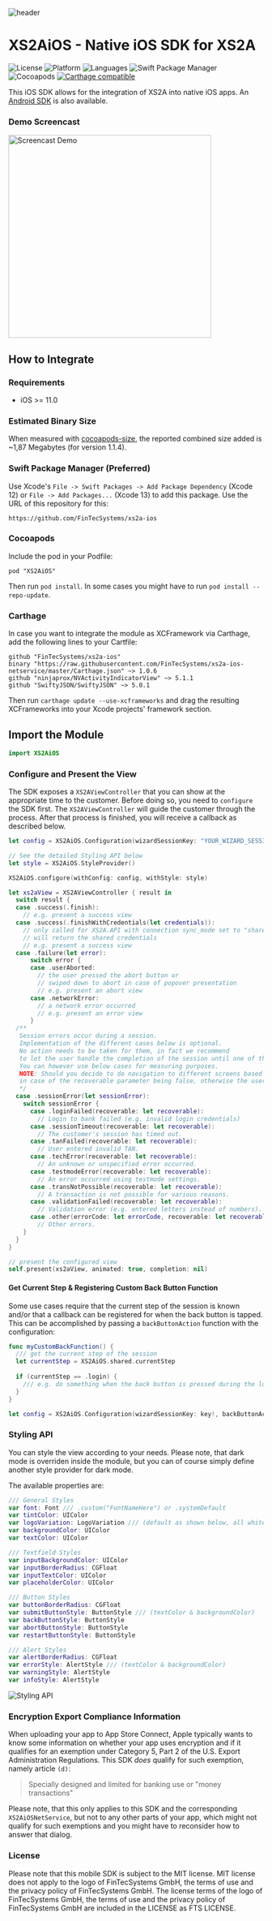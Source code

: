 ![header](https://fintecsystems.com/iOS_SDK_Header.jpg)

# XS2AiOS - Native iOS SDK for XS2A
![License](https://img.shields.io/badge/license-MIT%20%2B%20file%20LICENSE-1d72b8.svg)
![Platform](https://img.shields.io/badge/platform-iOS-1d72b8.svg)
![Languages](https://img.shields.io/badge/languages-swift-1d72b8.svg)
![Swift Package Manager](https://img.shields.io/badge/SPM-supported-1d72b8.svg)
![Cocoapods](https://img.shields.io/cocoapods/v/XS2AiOS?color=1d72b8&logo=FinTecSystems&logoColor=1d72b8)
[![Carthage compatible](https://img.shields.io/badge/Carthage-compatible-1d72b8.svg?style=flat)](https://github.com/Carthage/Carthage)


This iOS SDK allows for the integration of XS2A into native iOS apps.
An [Android SDK](https://github.com/FinTecSystems/xs2a-android) is also available.


### Demo Screencast
<img src="https://fintecsystems.com/ios_sdk_testbank_screencast.webp" alt="Screencast Demo" height="400"/>


## How to Integrate

### Requirements

- iOS >= 11.0

### Estimated Binary Size

When measured with [cocoapods-size](https://github.com/google/cocoapods-size), the reported combined size added is ~1,87 Megabytes (for version 1.1.4).

### Swift Package Manager (Preferred)
Use Xcode's `File -> Swift Packages -> Add Package Dependency` (Xcode 12) or `File -> Add Packages...` (Xcode 13) to add this package.
Use the URL of this repository for this:

```
https://github.com/FinTecSystems/xs2a-ios
```

### Cocoapods
Include the pod in your Podfile:

```
pod "XS2AiOS"
```

Then run `pod install`. In some cases you might have to run `pod install --repo-update`.

### Carthage
In case you want to integrate the module as XCFramework via Carthage, add the following lines to your Cartfile:

```
github "FinTecSystems/xs2a-ios"
binary "https://raw.githubusercontent.com/FinTecSystems/xs2a-ios-netservice/master/Carthage.json" ~> 1.0.6
github "ninjaprox/NVActivityIndicatorView" ~> 5.1.1
github "SwiftyJSON/SwiftyJSON" ~> 5.0.1
```

Then run `carthage update --use-xcframeworks` and drag the resulting XCFrameworks into your Xcode projects' framework section.
## Import the Module
```swift
import XS2AiOS
```

### Configure and Present the View
The SDK exposes a `XS2AViewController` that you can show at the appropriate time to the customer.
Before doing so, you need to `configure` the SDK first.
The `XS2AViewController` will guide the customer through the process. After that process is finished, you will receive a callback as described below.

```swift
let config = XS2AiOS.Configuration(wizardSessionKey: "YOUR_WIZARD_SESSION_KEY")

// See the detailed Styling API below
let style = XS2AiOS.StyleProvider()

XS2AiOS.configure(withConfig: config, withStyle: style)

let xs2aView = XS2AViewController { result in
  switch result {
  case .success(.finish):
    // e.g. present a success view
  case .success(.finishWithCredentials(let credentials)):
    // only called for XS2A.API with connection sync_mode set to "shared"
    // will return the shared credentials
    // e.g. present a success view
  case .failure(let error):
      switch error {
      case .userAborted:
        // the user pressed the abort button or
        // swiped down to abort in case of popover presentation
        // e.g. present an abort view
      case .networkError:
        // a network error occurred
        // e.g. present an error view
      }
  /**
   Session errors occur during a session.
   Implementation of the different cases below is optional.
   No action needs to be taken for them, in fact we recommend
   to let the user handle the completion of the session until one of the above .success or .failure cases is called.
   You can however use below cases for measuring purposes.
   NOTE: Should you decide to do navigation to different screens based on below cases, you should only do so
   in case of the recoverable parameter being false, otherwise the user can still finish the session.
   */
  case .sessionError(let sessionError):
    switch sessionError {
      case .loginFailed(recoverable: let recoverable):
        // Login to bank failed (e.g. invalid login credentials)
      case .sessionTimeout(recoverable: let recoverable):
        // The customer's session has timed out.
      case .tanFailed(recoverable: let recoverable):
        // User entered invalid TAN.
      case .techError(recoverable: let recoverable):
        // An unknown or unspecified error occurred.
      case .testmodeError(recoverable: let recoverable):
        // An error occurred using testmode settings.
      case .transNotPossible(recoverable: let recoverable):
        // A transaction is not possible for various reasons.
      case .validationFailed(recoverable: let recoverable):
        // Validation error (e.g. entered letters instead of numbers).
      case .other(errorCode: let errorCode, recoverable: let recoverable):
        // Other errors.
    }
  }
}

// present the configured view
self.present(xs2aView, animated: true, completion: nil)
```

#### Get Current Step & Registering Custom Back Button Function

Some use cases require that the current step of the session is known and/or that a callback can be registered for when the back button is tapped.
This can be accomplished by passing a `backButtonAction` function with the configuration:

```swift
func myCustomBackFunction() {
  /// get the current step of the session
  let currentStep = XS2AiOS.shared.currentStep
  
  if (currentStep == .login) {
    /// e.g. do something when the back button is pressed during the login step
  }
}

let config = XS2AiOS.Configuration(wizardSessionKey: key!, backButtonAction: myCustomBackFunction)
```

### Styling API

You can style the view according to your needs. Please note, that dark mode is overriden inside the module, but you can of course simply define another style provider for dark mode.

The available properties are:

```swift
/// General Styles
var font: Font /// .custom("FontNameHere") or .systemDefault
var tintColor: UIColor
var logoVariation: LogoVariation /// (default as shown below, all white or all black)
var backgroundColor: UIColor
var textColor: UIColor

/// Textfield Styles
var inputBackgroundColor: UIColor
var inputBorderRadius: CGFloat
var inputTextColor: UIColor
var placeholderColor: UIColor

/// Button Styles
var buttonBorderRadius: CGFloat
var submitButtonStyle: ButtonStyle /// (textColor & backgroundColor)
var backButtonStyle: ButtonStyle
var abortButtonStyle: ButtonStyle
var restartButtonStyle: ButtonStyle

/// Alert Styles
var alertBorderRadius: CGFloat
var errorStyle: AlertStyle /// (textColor & backgroundColor)
var warningStyle: AlertStyle
var infoStyle: AlertStyle

```
![Styling API](https://fintecsystems.com/StylingAPI_v2.png)

### Encryption Export Compliance Information

When uploading your app to App Store Connect, Apple typically wants to know some information on whether your app uses encryption and if it qualifies for an exemption 
under Category 5, Part 2 of the U.S. Export Administration Regulations. This SDK *does* qualify for such exemption, namely article `(d)`:

> Specially designed and limited for banking use or "money transactions"

Please note, that this only applies to this SDK and the corresponding `XS2AiOSNetService`, but not to any other parts of your app, which might not qualify 
for such exemptions and you might have to reconsider how to answer that dialog.

### License

Please note that this mobile SDK is subject to the MIT license. MIT license does not apply to the logo of FinTecSystems GmbH, the terms of use and the privacy policy of FinTecSystems GmbH. The license terms of the logo of FinTecSystems GmbH, the terms of use and the privacy policy of FinTecSystems GmbH are included in the LICENSE as FTS LICENSE.

